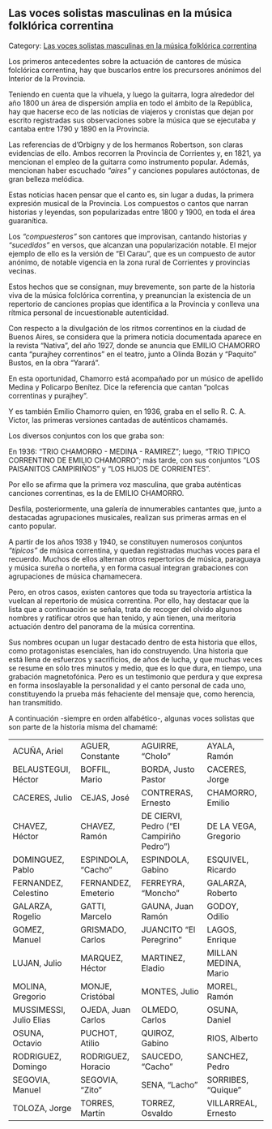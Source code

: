 ## Las voces solistas masculinas en la música folklórica correntina

Category: [Las voces solistas masculinas en la música folklórica correntina](http://descubrircorrientes.com.ar/2012/index.php/1609-cultura/4-musica/los-antecedentes-instrumentales-y-los-musicos-chamameceros/las-voces-solistas-masculinas-en-la-musica-folklorica-correntina)

Los primeros antecedentes sobre la actuación de cantores de música folclórica correntina, hay que buscarlos entre los precursores anónimos del Interior de la Provincia.

Teniendo en cuenta que la vihuela, y luego la guitarra, logra alrededor del año 1800 un área de dispersión amplia en todo el ámbito de la República, hay que hacerse eco de las noticias de viajeros y cronistas que dejan por escrito registradas sus observaciones sobre la música que se ejecutaba y cantaba entre 1790 y 1890 en la Provincia.

Las referencias de d’Orbigny y de los hermanos Robertson, son claras evidencias de ello. Ambos recorren la Provincia de Corrientes y, en 1821, ya mencionan el empleo de la guitarra como instrumento popular. Además, mencionan haber escuchado _“aires”_ y canciones populares autóctonas, de gran belleza melódica.

Estas noticias hacen pensar que el canto es, sin lugar a dudas, la primera expresión musical de la Provincia. Los compuestos o cantos que narran historias y leyendas, son popularizadas entre 1800 y 1900, en toda el área guaranítica.

Los _“compuesteros”_ son cantores que improvisan, cantando historias y _“sucedidos”_ en versos, que alcanzan una popularización notable. El mejor ejemplo de ello es la versión de “El Carau”, que es un compuesto de autor anónimo, de notable vigencia en la zona rural de Corrientes y provincias vecinas.

Estos hechos que se consignan, muy brevemente, son parte de la historia viva de la música folclórica correntina, y preanuncian la existencia de un repertorio de canciones propias que identifica a la Provincia y conlleva una rítmica personal de incuestionable autenticidad.

Con respecto a la divulgación de los ritmos correntinos en la ciudad de Buenos Aires, se considera que la primera noticia documentada aparece en la revista “Nativa”, del año 1927, donde se anuncia que EMILIO CHAMORRO canta “purajhey correntinos” en el teatro, junto a Olinda Bozán y “Paquito” Bustos, en la obra “Yarará”.

En esta oportunidad, Chamorro está acompañado por un músico de apellido Medina y Policarpo Benítez. Dice la referencia que cantan “polcas correntinas y purajhey”.

Y es también Emilio Chamorro quien, en 1936, graba en el sello R. C. A. Victor, las primeras versiones cantadas de auténticos chamamés.

Los diversos conjuntos con los que graba son:

En 1936: “TRIO CHAMORRO - MEDINA - RAMIREZ”; luego, “TRIO TIPICO CORRENTINO DE EMILIO CHAMORRO”; más tarde, con sus conjuntos “LOS PAISANITOS CAMPIRIÑOS” y “LOS HIJOS DE CORRIENTES”.

Por ello se afirma que la primera voz masculina, que graba auténticas canciones correntinas, es la de EMILIO CHAMORRO.

Desfila, posteriormente, una galería de innumerables cantantes que, junto a destacadas agrupaciones musicales, realizan sus primeras armas en el canto popular.

A partir de los años 1938 y 1940, se constituyen numerosos conjuntos _“típicos”_ de música correntina, y quedan registradas muchas voces para el recuerdo. Muchos de ellos alternan otros repertorios de música, paraguaya y música sureña o norteña, y en forma casual integran grabaciones con agrupaciones de música chamamecera.

Pero, en otros casos, existen cantores que toda su trayectoria artística la vuelcan al repertorio de música correntina. Por ello, hay destacar que la lista que a continuación se señala, trata de recoger del olvido algunos nombres y ratificar otros que han tenido, y aún tienen, una meritoria actuación dentro del panorama de la música correntina.

Sus nombres ocupan un lugar destacado dentro de esta historia que ellos, como protagonistas esenciales, han ido construyendo. Una historia que está llena de esfuerzos y sacrificios, de años de lucha, y que muchas veces se resume en sólo tres minutos y medio, que es lo que dura, en tiempo, una grabación magnetofónica. Pero es un testimonio que perdura y que expresa en forma insoslayable la personalidad y el canto personal de cada uno, constituyendo la prueba más fehaciente del mensaje que, como herencia, han transmitido.

A continuación -siempre en orden alfabético-, algunas voces solistas que son parte de la historia misma del chamamé:

<table><tbody><tr><td><span>ACUÑA, Ariel</span></td><td><span>AGUER, Constante</span></td><td><span>AGUIRRE, “Cholo”</span></td><td><span>AYALA, Ramón</span></td></tr><tr><td><span>BELAUSTEGUI, Héctor</span></td><td><span>BOFFIL, Mario</span></td><td><span>BORDA, Justo Pastor</span></td><td><span>CACERES, Jorge</span></td></tr><tr><td><span>CACERES, Julio</span></td><td><span>CEJAS, José</span></td><td><span>CONTRERAS, Ernesto</span></td><td><span>CHAMORRO, Emilio</span></td></tr><tr><td><span>CHAVEZ, Héctor</span></td><td><span>CHAVEZ, Ramón</span></td><td><span>DE CIERVI, Pedro (“El Campiriño Pedro”)</span></td><td><span>DE LA VEGA, Gregorio</span></td></tr><tr><td><span><span>DOMINGUEZ, Pablo</span></span></td><td><span><span>ESPINDOLA, “Cacho”</span></span></td><td><span><span>ESPINDOLA, Gabino</span></span></td><td><span><span>ESQUIVEL, Ricardo</span></span></td></tr><tr><td><span><span><span>FERNANDEZ, Celestino</span></span></span></td><td><span><span><span>FERNANDEZ, Emeterio</span></span></span></td><td><span><span><span>FERREYRA, “Moncho”</span></span></span></td><td><span><span><span>GALARZA, Roberto</span></span></span></td></tr><tr><td><span><span><span><span>GALARZA, Rogelio</span></span></span></span></td><td><span><span><span><span>GATTI, Marcelo</span></span></span></span></td><td><span><span><span><span>GAUNA, Juan Ramón</span></span></span></span></td><td><span><span><span><span>GODOY, Odilio</span></span></span></span></td></tr><tr><td><span><span><span><span><span>GOMEZ, Manuel</span></span></span></span></span></td><td><span><span><span><span><span>GRISMADO, Carlos</span></span></span></span></span></td><td><span><span><span><span><span>JUANCITO “El Peregrino”</span></span></span></span></span></td><td><span><span><span><span><span>LAGOS, Enrique</span></span></span></span></span></td></tr><tr><td><span><span><span><span><span><span>LUJAN, Julio</span></span></span></span></span></span></td><td><span><span><span><span><span><span>MARQUEZ, Héctor</span></span></span></span></span></span></td><td><span><span><span><span><span><span>MARTINEZ, Eladio</span></span></span></span></span></span></td><td><span><span><span><span><span><span>MILLAN MEDINA, Mario</span></span></span></span></span></span></td></tr><tr><td><span><span><span><span><span><span><span>MOLINA, Gregorio</span></span></span></span></span></span></span></td><td><span><span><span><span><span><span><span>MONJE, Cristóbal</span></span></span></span></span></span></span></td><td><span><span><span><span><span><span><span>MONTES, Julio</span></span></span></span></span></span></span></td><td><span><span><span><span><span><span><span>MOREL, Ramón</span></span></span></span></span></span></span></td></tr><tr><td><span><span><span><span><span><span><span><span>MUSSIMESSI, Julio Elias</span></span></span></span></span></span></span></span></td><td><span><span><span><span><span><span><span><span>OJEDA, Juan Carlos</span></span></span></span></span></span></span></span></td><td><span><span><span><span><span><span><span><span>OLMEDO, Carlos</span></span></span></span></span></span></span></span></td><td><span><span><span><span><span><span><span><span>OSUNA, Daniel</span></span></span></span></span></span></span></span></td></tr><tr><td><span><span><span><span><span><span><span><span><span>OSUNA, Octavio</span></span></span></span></span></span></span></span></span></td><td><span><span><span><span><span><span><span><span><span>PUCHOT, Atilio</span></span></span></span></span></span></span></span></span></td><td><span><span><span><span><span><span><span><span><span>QUIROZ, Gabino</span></span></span></span></span></span></span></span></span></td><td><span><span><span><span><span><span><span><span><span>RIOS, Alberto</span></span></span></span></span></span></span></span></span></td></tr><tr><td><span><span><span><span><span><span><span><span><span><span>RODRIGUEZ, Domingo</span></span></span></span></span></span></span></span></span></span></td><td><span><span><span><span><span><span><span><span><span><span>RODRIGUEZ, Horacio</span></span></span></span></span></span></span></span></span></span></td><td><span><span><span><span><span><span><span><span><span><span>SAUCEDO, “Cacho”</span></span></span></span></span></span></span></span></span></span></td><td><span><span><span><span><span><span><span><span><span><span>SANCHEZ, Pedro</span></span></span></span></span></span></span></span></span></span></td></tr><tr><td><span><span><span><span><span><span><span><span><span><span><span>SEGOVIA, Manuel</span></span></span></span></span></span></span></span></span></span></span></td><td><span><span><span><span><span><span><span><span><span><span><span>SEGOVIA, “Zito”</span></span></span></span></span></span></span></span></span></span></span></td><td><span><span><span><span><span><span><span><span><span><span><span>SENA, “Lacho”</span></span></span></span></span></span></span></span></span></span></span></td><td><span><span><span><span><span><span><span><span><span><span><span>SORRIBES, “Quique”</span></span></span></span></span></span></span></span></span></span></span></td></tr><tr><td><span><span><span><span><span><span><span><span><span><span><span><span>TOLOZA, Jorge</span></span></span></span></span></span></span></span></span></span></span></span></td><td><span><span><span><span><span><span><span><span><span><span><span><span>TORRES, Martín</span></span></span></span></span></span></span></span></span></span></span></span></td><td><span><span><span><span><span><span><span><span><span><span><span><span>TORREZ, Osvaldo</span><br><span></span></span></span></span></span></span></span></span></span></span></span></span></td><td><span><span><span><span><span><span><span><span><span><span><span><span>VILLARREAL, Ernesto</span></span></span></span></span></span></span></span></span></span></span></span></td></tr></tbody></table>